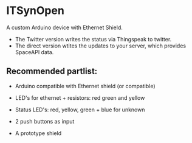 ITSynOpen
=========

A custom Arduino device with Ethernet Shield.
* The Twitter version writes the status via Thingspeak to twitter.
* The direct version wtites the updates to your server, which provides SpaceAPI data.

Recommended partlist:
---------------------

* Arduino compatible with Ethernet shield (or compatible)
* LED's for ethernet + resistors: red green and yellow
* Status LED's: red, yellow, green + blue for unknown 
* 2 push buttons as input

* A prototype shield

